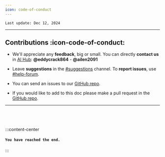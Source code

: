 ```yaml
---
icon: code-of-conduct
---
```


``Last update: Dec 12, 2024``  

***


## Contributions :icon-code-of-conduct:
- We'll appreciate any **feedback**, big or small. You can directly **contact us** in <u>[AI Hub](https://discord.gg/aihub)</u>: **@eddycrack864** - **@ailen2091**
- Leave **suggestions** in the <u>[#suggestions](https://discord.com/channels/1159260121998827560/1159516963014451302)</u> channel. To **report issues**, use <u>[#help-forum](https://discord.com/channels/1159260121998827560/1192011222023950368)</u>.

- You can send an issues to our <u>[GitHub repo](https://github.com/AIHubDocs)</u>.

- If you would like to add to this doc please make a pull request in the <u>[GitHub repo](https://github.com/AIHubDocs)</u>. 


***
###### ‎
:::content-center
#### `You have reached the end.`

:::
